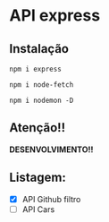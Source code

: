 # API express

## Instalação

```properties
npm i express
```

```properties
npm i node-fetch
```

```properties
npm i nodemon -D
```

## Atenção!!

**DESENVOLVIMENTO!!**


## Listagem:

- [x] API Github filtro
- [ ] API Cars